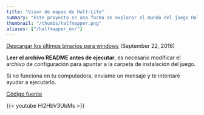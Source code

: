 ```yaml
---
title: "Visor de mapas de Half-Life"
summary: "Este proyecto es una forma de explorar el mundo del juego Half-Life. Permite el renderizado en tiempo real de todas las instalaciones de Black Mesa Research Facility."
thumbnail: "/thumbs/halfmapper.png"
aliases: ["/halfmapper_en/"]
---
```

	
[Descargar los últimos binarios para windows](/downloads/halfmapper-latest.zip) (September 22, 2016)

**Leer el archivo README antes de ejecutar**, es necesario modificar el archivo de configuración para apuntar a la carpeta de instalación del juego.

Si no funciona en tu computadora, enviame un mensaje y te intentaré ayudar a ejecutarlo.

[Código fuente](https://github.com/gzalo/HalfMapper)

{{< youtube Hl2HbV3UbMs >}}